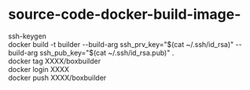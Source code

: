 # source-code-docker-build-image-

ssh-keygen  
docker build -t builder --build-arg ssh_prv_key="$(cat ~/.ssh/id_rsa)" --build-arg ssh_pub_key="$(cat ~/.ssh/id_rsa.pub)" .  
docker tag XXXX/boxbuilder  
docker login XXXX  
docker push XXXX/boxbuilder  
